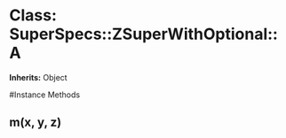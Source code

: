 # Class: SuperSpecs::ZSuperWithOptional::A
**Inherits:** Object
    




#Instance Methods
## m(x, y, z) [](#method-i-m)

